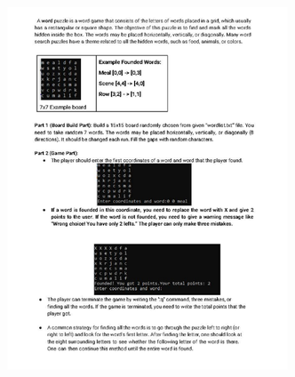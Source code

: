 <p align = "left">
  <img src="https://github.com/meteahmetyakar/exercises/blob/main/studies/7.word%20puzzle/images/image1.jpg" />
</p>
